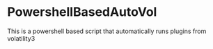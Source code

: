 # PowershellBasedAutoVol
This is a powershell based script that automatically runs plugins from volatility3
